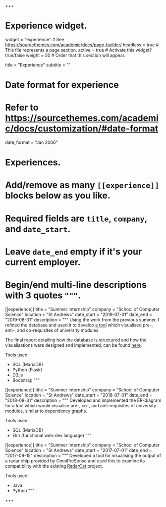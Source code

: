 +++
# Experience widget.
widget = "experience"  # See https://sourcethemes.com/academic/docs/page-builder/
headless = true  # This file represents a page section.
active = true  # Activate this widget? true/false
weight = 50  # Order that this section will appear.

title = "Experience"
subtitle = ""

# Date format for experience
#   Refer to https://sourcethemes.com/academic/docs/customization/#date-format
date_format = "Jan 2006"

# Experiences.
#   Add/remove as many `[[experience]]` blocks below as you like.
#   Required fields are `title`, `company`, and `date_start`.
#   Leave `date_end` empty if it's your current employer.
#   Begin/end multi-line descriptions with 3 quotes `"""`.
[[experience]]
  title = "Summer Internship"
  company = "School of Computer Science"
  location = "St Andrews"
  date_start = "2019-07-01"
  date_end = "2019-08-31"
  description = """
  Using the work from the previous summer, I refined the database and used it to
  develop [a tool](https://github.com/CodingCellist/UoStA-Module-Vis-2019) which
  visualised pre-, anti-, and co-requisites of university modules.

  The final report detailing how the database is structured and how the
  visualisations were designed and implemented, can be found
  [here](https://raw.githubusercontent.com/CodingCellist/UoStA-Module-Vis-2019/master/REPORT.pdf).

  Tools used:

  * SQL (MariaDB)
  * Python (Flask)
  * D3.js
  * Bootstrap
  """

[[experience]]
  title = "Summer Internship"
  company = "School of Computer Science"
  location = "St Andrews"
  date_start = "2018-07-01"
  date_end = "2018-08-31"
  description = """
  Developed and implemented the ER-diagram for a tool which would visualise
  pre-, co-, and anti-requisites of university modules, similar to dependency
  graphs.

  Tools used:

  * SQL (MariaDB)
  * Elm (functional web-dev language)
  """

[[experience]]
  title = "Summer Internship"
  company = "School of Computer Science"
  location = "St Andrews"
  date_start = "2017-07-01"
  date_end = "2017-09-15"
  description = """
  Developed a tool for visualising the output of a radar chip provided by
  OmniPreSense and used this to examine its compatibility with the existing
  [RadarCat](https://sachi.cs.st-andrews.ac.uk/research/interaction/radarcat-exploits-googles-soli-radar-sensor-for-object-and-material-recognition/)
  project.

  Tools used:
  
  * Java
  * Python
  """

+++
